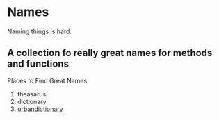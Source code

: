 # Names
Naming things is hard. 

## A collection fo really great names for methods and functions


Places to Find Great Names

1. theasarus
2. dictionary
3. [urbandictionary](http://www.urbandictionary.com/random.php)
